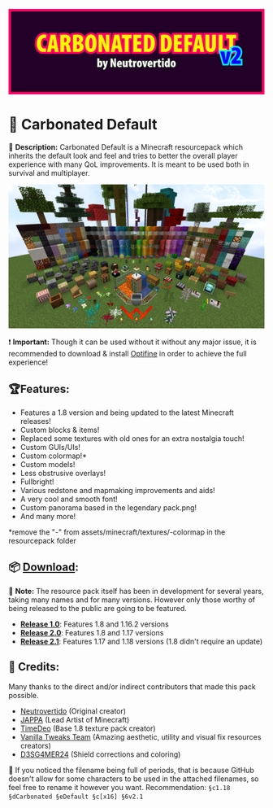 ![](img/banner.png)

# 🧱 Carbonated Default
📖 **Description:** Carbonated Default is a Minecraft resourcepack which inherits the default look and feel and tries to better the overall player experience with many QoL improvements. It is meant to be used both in survival and multiplayer.

![](img/showcase.png)

❗ **Important:** Though it can be used without it without any major issue, it is recommended to download & install [Optifine](https://optifine.net/downloads) in order to achieve the full experience!

## 🏆Features: 
- Features a 1.8 version and being updated to the latest Minecraft releases!
- Custom blocks & items!
- Replaced some textures with old ones for an extra nostalgia touch!
- Custom GUIs/UIs!
- Custom colormap!*
- Custom models!
- Less obstrusive overlays!
- Fullbright!
- Various redstone and mapmaking improvements and aids!
- A very cool and smooth font!
- Custom panorama based in the legendary pack.png!
- And many more!

*remove the "-" from assets/minecraft/textures/-colormap in the resourcepack folder

## 📦 [Download](https://github.com/Neutrovertido/Carbonated-Default/releases/latest):
📣 **Note:** The resource pack itself has been in development for several years, taking many names and for many versions. However only those worthy of being released to the public are going to be featured.

- [**Release 1.0**](https://github.com/Neutrovertido/Carbonated-Default/releases/tag/1.0): Features 1.8 and 1.16.2 versions
- [**Release 2.0**](https://github.com/Neutrovertido/Carbonated-Default/releases/tag/2.0): Features 1.8 and 1.17 versions
- [**Release 2.1**](https://github.com/Neutrovertido/Carbonated-Default/releases/tag/2.0): Features 1.17 and 1.18 versions (1.8 didn't require an update)

## 🔖 Credits:
Many thanks to the direct and/or indirect contributors that made this pack possible.
- [Neutrovertido](https://github.com/Neutrovertido/) (Original creator)
- [JAPPA](https://twitter.com/JasperBoerstra) (Lead Artist of Minecraft)
- [TimeDeo](https://www.youtube.com/c/TimeDeo) (Base 1.8 texture pack creator)
- [Vanilla Tweaks Team](https://vanillatweaks.net) (Amazing aesthetic, utility and visual fix resources creators)
- [D3SG4MER24](https://www.curseforge.com/members/d3sg4mer24/projects) (Shield corrections and coloring)

🎯 If you noticed the filename being full of periods, that is because GitHub doesn't allow for some characters to be used in the attached filenames, so feel free to rename it however you want. Recommendation: `§c1.18 §dCarbonated §eDefault §c[x16] §6v2.1`
